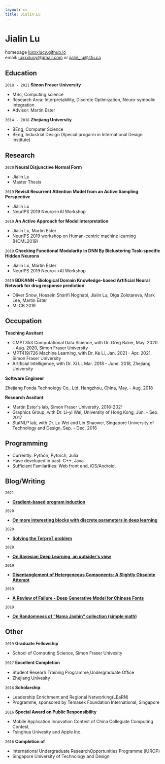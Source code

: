 ```yaml
---
layout: cv
title: Jialin Lu
---
```

# Jialin Lu

<div id="webaddress">
homepage <a href="http://luxxxlucy.github.io">luxxxlucy.github.io</a> 
<br>
email: <a href="luxxxlucy@gmail.com">luxxxlucy@gmail.com</a>
or <a href="jialin_lu@sfu.ca">jialin_lu@sfu.ca</a>
</div>

## Education

`2018 - 2021`
__Simon Fraser University__

- MSc, Computing science
- Research Area: Interpretability, Discrete Optimization, Neuro-symbolic Integration
- Advisor: Martin Ester

`2014 - 2018`
__Zhejiang University__

- BEng, Computer Science
- BEng, Industrial Design (Special progarm in International Design Institute)



## Research

<!-- A list is also available [online](http://scholar.google.co.uk/citations?user=LTOTl0YAAAAJ) -->

<!-- ### Journals -->

`2020`
__Neural Disjunctive Normal Form__

- Jialin Lu 
- Master Thesis

`2019`
__Revisit Recurrent Attention Model from an Active Sampling Perspective__

- Jialin Lu 
- NeurIPS 2019 Neuro↔AI Workshop

`2019`
__An Active Approach for Model Interpretation__

- Jialin Lu, Martin Ester 
- NeurIPS 2019 workshop on Human-centric machine learning (HCML2019)

`2019`
__Checking Functional Modularity in DNN By Biclustering Task-specific Hidden Neurons__

- Jialin Lu, Martin Ester 
- NeurIPS 2019 Neuro↔AI Workshop

`2019`
__BDKANN – Biological Domain Knowledge-based Artificial Neural Network for drug response prediction__

- Oliver Snow, Hossein Sharifi Noghabi, Jialin Lu, Olga Zolotareva, Mark Lee, Martin Ester 
- MLCB 2019


## Occupation

<!-- `2019-2021` -->
__Teaching Assitant__

- CMPT353 Computational Data Science, with Dr. Greg Baker, May. 2020 - Aug. 2020, Simon Fraser University
- MPT419/726 Machine Learning, with Dr. Ke Li, Jan. 2021 - Apr. 2021, Simon Fraser University
- Artificial Intelligence, with Dr. Xi Li, Mar. 2018 - June. 2018, Zhejiang University

__Software Engineer__

Zhejiang Fonda Technology Co., Ltd, Hangzhou, China, May. - Aug. 2018

__Research Assitant__

- Martin Ester's lab, Simon Fraser University, 2018-2021
- Graphics Group, with Dr. Li-yi Wei, University of Hong Kong, Jun. - Sep. 2017
- StatNLP lab, with Dr. Lu Wei and Lin Shaowei, Singapore University of Technology and Design, Sep. - Dec. 2016

## Programming

- Currently: Python, Pytorch, Julia
- Have developed in past: C++, Java
- Sufficient Familarities: Web front end, iOS/Android.

## Blog/Writing

`2021`
- __[Gradient-based program induction](https://luxxxlucy.github.io/projects/2021_terpret/index.html)__

`2020`
- __[On more interesting blocks with discrete parameters in deep learning](https://luxxxlucy.github.io/projects/2020_discrete/discrete.html)__

`2020`
- __[Solving the TerpreT problem](https://luxxxlucy.github.io/projects/2020_terpret/terpret.html)__

`2020`
- __[On Bayesian Deep Learning, an outsider's view](https://www.notion.so/luxxxlucy/On-Bayesian-Deep-Learning-an-outsider-s-view-057a4fdac44746bcb89e79f497c0fc6e)__

`2019`
- __[Disentanglement of Hetergeneous Components: A Slightly Obsolete Attempt](https://luxxxlucy.github.io/projects/2019_disentangle/index.html)__

`2019`
- __[A Review of Failure - Deep Generative Model for Chinese Fonts](https://www.notion.so/luxxxlucy/A-Review-of-Failure-Deep-Generative-Model-for-Chinese-Fonts-e63b4e3c235a49d6b7ef80b9ee9f13d2)__

`2019`
- __[On Randomness of  "Nama Jashin" collection (simple math)](https://www.notion.so/luxxxlucy/On-Randomness-of-Nama-Jashin-collection-simple-math-3158b6336a8046a4bcb38c80d88cdfbb)__





## Other

`2019`
__Graduate Fellowship__
- School of Computing Science, Simon Fraser Univesity

`2017`
__Excellent Completion__
- Student Researh Training Programme,Undergraduate Oﬀice 
- Zhejiang Univesity

`2016`
__Scholarship__
- Leadership Enrichment and Regional Networking(LEaRN)
- Programme, sponsored by Temasek Foundation International, Singapore

`2016`
__Special Award on Public Responsibility__
- Mobile Application Innovation Contest of China Collegiate Computing Contest,
- Tsinghua Univesity and Apple Inc.

`2016`
__Completion of__ 
- International Undergraduate ResearchOpportunities Programme (iUROP) 
- Singapore University of Technology and Design

<!-- ### Footer

Last updated: May 2013 -->


